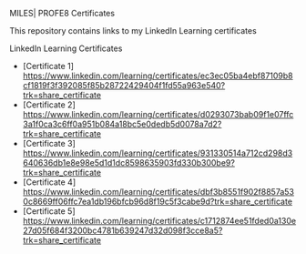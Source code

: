  MILES| PROFE8 Certificates

This repository contains links to my LinkedIn Learning certificates

 LinkedIn Learning Certificates
- [Certificate 1] https://www.linkedin.com/learning/certificates/ec3ec05ba4ebf87109b8cf1819f3f392085f85b28722429404f1fd55a963e540?trk=share_certificate
- [Certificate 2] https://www.linkedin.com/learning/certificates/d0293073bab09f1e07ffc3a1f0ca3c6ff0a951b084a18bc5e0dedb5d0078a7d2?trk=share_certificate
- [Certificate 3] https://www.linkedin.com/learning/certificates/931330514a712cd298d3640636db1e8e98e5d1d1dc8598635903fd330b300be9?trk=share_certificate
- [Certificate 4] https://www.linkedin.com/learning/certificates/dbf3b8551f902f8857a530c8669ff06ffc7ea1db196bfcb96d8f19c5f3cabe9d?trk=share_certificate
- [Certificate 5] https://www.linkedin.com/learning/certificates/c1712874ee51fded0a130e27d05f684f3200bc4781b639247d32d098f3cce8a5?trk=share_certificate
